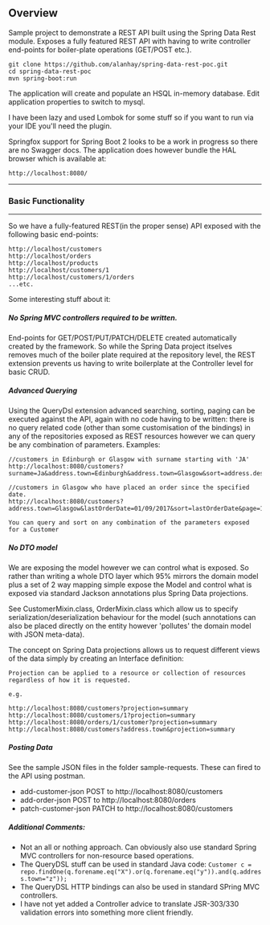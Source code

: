## Overview

Sample project to demonstrate a REST API built using the Spring Data Rest module. Exposes a fully featured REST API with having to write controller end-points for boiler-plate operations (GET/POST etc.). 


```
git clone https://github.com/alanhay/spring-data-rest-poc.git
cd spring-data-rest-poc
mvn spring-boot:run
```

The application will create and populate an HSQL in-memory database. Edit application properties to switch to mysql.

I have been lazy and used Lombok for some stuff so if you want to run via your IDE you'll need the plugin.

Springfox support for Spring Boot 2 looks to be a work in progress so there are no Swagger docs. The application does however bundle the HAL browser which is available at:

```
http://localhost:8080/
```

___
### Basic Functionality
___

So we have a fully-featured REST(in the proper sense) API exposed with the following basic end-points:

```
http://localhost/customers
http://localhost/orders
http://localhost/products
http://localhost/customers/1
http://localhost/customers/1/orders
...etc.

```

Some interesting stuff about it:

##### No Spring MVC controllers required to be written. 

End-points for GET/POST/PUT/PATCH/DELETE created automatically created by the framework. So while the Spring Data project itselves removes much of the boiler plate required at the repository level, the REST extension prevents us having to write boilerplate at the Controller level for basic CRUD.

##### Advanced Querying

Using the QueryDsl extension advanced searching, sorting, paging can be executed against the API, again with no code having to be written: there is no query related code (other than some customisation of the bindings) in any of the repositories exposed as REST resources however we can query be any combination of parameters. Examples:

```
//customers in Edinburgh or Glasgow with surname starting with 'JA'
http://localhost:8080/customers?surname=Ja&address.town=Edinburgh&address.town=Glasgow&sort=address.desc&sort=forename

//customers in Glasgow who have placed an order since the specified date.
http://localhost:8080/customers?address.town=Glasgow&lastOrderDate=01/09/2017&sort=lastOrderDate&page=1&size=10 

You can query and sort on any combination of the parameters exposed for a Customer

```

##### No DTO model

We are exposing the model however we can  control what is exposed. So rather than writing a whole DTO layer which 95% mirrors the domain model plus a set of 2 way mapping simple expose the Model and control what is exposed via standard Jackson annotations plus Spring Data projections.

See CustomerMixin.class, OrderMixin.class which allow us to specify serialization/deserialization behaviour for the model (such annotations can also be placed directly on the entity however 'pollutes' the domain model with JSON meta-data).

The concept on Spring Data projections allows us to request different views of the data simply by creating an Interface definition:

```
Projection can be applied to a resource or collection of resources regardless of how it is requested.

e.g.

http://localhost:8080/customers?projection=summary
http://localhost:8080/customers/1?projection=summary
http://localhost:8080/orders/1/customer?projection=summary
http://localhost:8080/customers?address.town&projection=summary

```

##### Posting Data

See the sample JSON files in the folder sample-requests. These can fired to the API using postman.

+ add-customer-json POST to http://localhost:8080/customers
+ add-order-json POST to http://localhost:8080/orders
+ patch-customer-json PATCH to http://localhost:8080/customers


##### Additional Comments:

+ Not an all or nothing approach. Can obviously also use standard Spring MVC controllers for non-resource based operations.
+ The QueryDSL stuff can be used in standard Java code: `Customer c = repo.findOne(q.forename.eq("X").or(q.forename.eq("y")).and(q.address.town="z"));`
+ The QueryDSL HTTP bindings can also be used in standard SPring MVC controllers.
+ I have not yet added a Controller advice to translate JSR-303/330 validation errors into something more client friendly.



